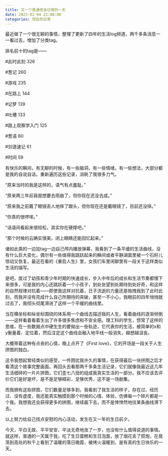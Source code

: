 ```yaml
---
title: 又一个普通但会记得的一天
date: 2023-02-04 22:00:00
categories: 现在的日常
---
```

最近做了一个很无聊的事情，整理了更新了四年的生活log频道，两千多条消息一一看过去，增加了分类tag。

排名前十的tag是——

#此时此刻 326

#葱记 260

#游戏 235

#在路上 144

#记梦 139

#吐槽 133

#路上观察学入门 125

#葱语 80

#剑道速记 61

#时间 59

有快乐的瞬间，有无聊的时候，有一些脑洞，有一些情绪，有一些想法，大部分都是我的自说自话。重新遍历这些记录，消耗了我很多力气。

“原来当时的我是这样的，语气有点羞耻。”

“原来两三年前我就想要去雨崩了，但你现在还没去成。”

“原来我之前戴了眼镜丢人地摔了跟头，但你现在还是戴眼镜了，目前还没摔。”

“你真的很啰嗦。”

“话语间看起来很轻松，其实你在硬撑吧。”

“那个时候的云确实很美，闭上眼睛还能回忆起来。”

诸如此类的一边加tag一边自己颅内播放弹幕，我看到了一条平缓的生活曲线，没有什么巨大变化，偶尔有一些值得我跳跃起来的瞬间或者平静湖面里被一个石籽儿惊动又恢复。最近在看的《重启人生》里，女孩们车里闲聊里有一段关于这样类似生活的描写。

是吧，度过了幼孩和青少年时期的快速成长，步入中年后的成长和生活节奏都慢下来很多，可是我的内心还跳跃着一个小孩子，到处张望到处期待到处好奇，和这样的自然规律对抗着——即使我这样对抗着，日子流逝的力量还是拖拽我到了此时此刻，而我并没有完成什么自己所期待的突破，甚至一不小心，我眼前的四年悄悄就过去了，我彻头彻尾滑进了这样一个平缓的曲线里。

当在横坐标和纵坐标围绕的体系用一个曲线去描述我的人生，看着曲线的逐渐倾倒——这样看着看着生出了许多很多焦虑和不安全感。理工科的学生，惯常了这样的思维，在一些数据点中硬生生的要拗出一些轨迹，它代表你的生活，被简单的x和y衡量着、定位着，然后注定这个曲线会融入地平线一般消失，越想越沮丧。

大概带着这种有点丧的心情，晚上点开了《First love》，它的开场是一段关于人生拼图的独白。

这令我想起曾经类似的感受，一件困扰我许久的事情，在获得最后一块拼图之后才看清这个故事完整画面。再回头去看那两千多条生活记录，它们就像我最近这几年生活细碎的一片片拼图，它们歪七八扭的组成我真实生活的一部分。我不应该去评价它们是好是坏，是不是足够精彩，足够优秀，这不是一场剧集。

而我拥有这些拼图，它们数量足够多到，我看到了我生活的样子，存在过、经历过、没有虚度，我还能真实触摸到那个时候的心情、体验，仿佛每一个碎片都是一个我。我想我还会获得更多的拼图，继续画下去，而不是悻悻然地往某条曲线滑下去。

以上努力给自己找点安慰的内心活动，发生在又一年的生日前夕。

今天，平白无故、平平安安、平淡无奇地涨了一岁，也没有什么值得说道的事情。就这样，普通的一天属于我，吃了生日蛋糕和生日泡面，放了烟花丢了掼炮，在晃荡到高处的秋千上看到了温暖的落日晚霞，被烤火温暖到，是有真的生日快乐的一天。